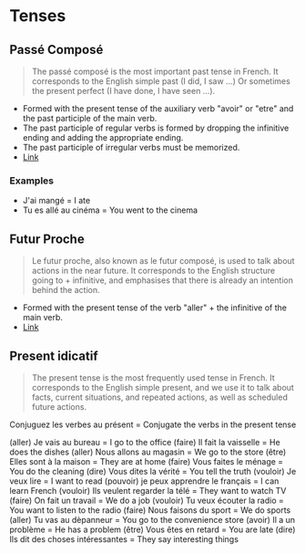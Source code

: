 # Tenses

## Passé Composé

> The passé composé is the most important past tense in French.
> It corresponds to the English simple past (I did, I saw …)
> Or sometimes the present perfect (I have done, I have seen …).

- Formed with the present tense of the auxiliary verb "avoir" or "etre" and the past participle of the main verb.
- The past participle of regular verbs is formed by dropping the infinitive ending and adding the appropriate ending.
- The past participle of irregular verbs must be memorized.
- [Link](https://francais.lingolia.com/en/grammar/tenses/le-passe-compose)

### Examples

- J'ai mangé = I ate
- Tu es allé au cinéma = You went to the cinema

## Futur Proche

> Le futur proche, also known as le futur composé, is used to talk about actions in the near future.
> It corresponds to the English structure going to + infinitive, and emphasises that there is already an intention behind the action.

- Formed with the present tense of the verb "aller" + the infinitive of the main verb.
- [Link](https://francais.lingolia.com/en/grammar/tenses/le-futur-compose)

## Present idicatif

> The present tense is the most frequently used tense in French.
> It corresponds to the English simple present, and we use it to talk about facts, current situations, and repeated actions, as well as scheduled future actions.

Conjuguez les verbes au présent = Conjugate the verbs in the present tense

(aller) Je vais au bureau = I go to the office
(faire) Il fait la vaisselle = He does the dishes
(aller) Nous allons au magasin = We go to the store
(être) Elles sont à la maison = They are at home
(faire) Vous faites le ménage = You do the cleaning
(dire) Vous dites la vérité = You tell the truth
(vouloir) Je veux lire = I want to read
(pouvoir) je peux apprendre le français = I can learn French
(vouloir) Ils veulent regarder la télé = They want to watch TV
(faire) On fait un travail = We do a job
(vouloir) Tu veux écouter la radio = You want to listen to the radio
(faire) Nous faisons du sport = We do sports
(aller) Tu vas au dèpanneur = You go to the convenience store
(avoir) Il a un problème = He has a problem
(être) Vous êtes en retard = You are late
(dire) Ils dit des choses intéressantes = They say interesting things
